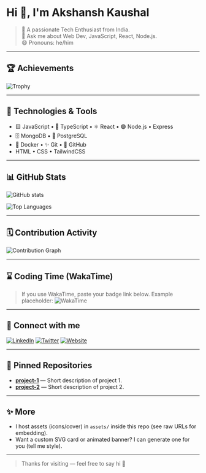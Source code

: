 <!-- README.md for GitHub profile: Mohd Faizan -->

# Hi 👋, I'm Akshansh Kaushal

> 🔭 A passionate Tech Enthusiast from India.  
> 💬 Ask me about Web Dev, JavaScript, React, Node.js.  
> 😄 Pronouns: he/him

---

## 🏆 Achievements
![Trophy](https://github-profile-trophy.vercel.app/?username=AkshanshKaushal&theme=onedark)

---

## 🔧 Technologies & Tools
- 🟨 JavaScript • 🔷 TypeScript • ⚛️ React • 🟢 Node.js • Express
- 🗄️ MongoDB • 🐘 PostgreSQL
- 🐳 Docker • ✨ Git • 🐙 GitHub
- HTML • CSS • TailwindCSS

---

## 📊 GitHub Stats
![GitHub stats](https://github-readme-stats.vercel.app/api?username=AkshanshKaushal&show_icons=true&count_private=true&theme=tokyonight)

![Top Languages](https://github-readme-stats.vercel.app/api/top-langs/?username=AkshanshKaushal&layout=compact&theme=tokyonight)

---

## 🗓️ Contribution Activity
![Contribution Graph](https://activity-graph.herokuapp.com/graph?username=AkshanshKaushal&bg_color=FFFFFF&color=000000&line=000000&point=000000)

---

## ⌛ Coding Time (WakaTime)
> If you use WakaTime, paste your badge link below. Example placeholder:
![WakaTime](https://wakatime.com/badge/user/PUT_YOUR_WAKATIME_ID_HERE.svg)

---

## 🔗 Connect with me
[![LinkedIn](https://img.shields.io/badge/LinkedIn-Akshansh-blue?logo=linkedin)](https://linkedin.com/in/AkshanshKaushal)
[![Twitter](https://img.shields.io/badge/Twitter-@Akshansh-blue?logo=twitter)](https://twitter.com/AkshanshKaushal)
[![Website](https://img.shields.io/badge/Website-Portfolio-darkgreen?logo=google-chrome)](https://yourwebsite.example.com)

---

## 📌 Pinned Repositories
- **[project-1](https://github.com/AkshanshKaushal/project-1)** — Short description of project 1.
- **[project-2](https://github.com/AkshanshKaushal/project-2)** — Short description of project 2.

---

## ✨ More
- I host assets (icons/cover) in `assets/` inside this repo (see raw URLs for embedding).
- Want a custom SVG card or animated banner? I can generate one for you (tell me style).

---

> Thanks for visiting — feel free to say hi 👋
